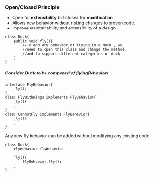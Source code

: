 ### Open/Closed Principle
* Open for **extensibility** but closed for **modification**
* Allows new behavior without risking changes to proven code.
* Improve maintainability and extensibility of a design.

````
class Duck{
    public void fly(){
        //To add any behavior of flying in a duck , we 
        //need to open this class and change the method.
        //and to support different categories of duck
    }
}
````

##### Consider Duck to be composed of flyingBehaviors
````
interface FlyBehavior{
    fly();
}
class FlyWithWings implements FlyBehavior{
    fly(){
    }
}
class CannotFly implements FlyBehavior{
    fly(){
    }
}
````
Any new fly behavior can be added without modifying any existing code
````
class Duck{
    FlyBehavior flyBehavior
    
    fly(){
        flyBehavior.fly();
    }
}
````